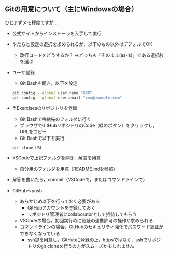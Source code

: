 ## Gitの用意について（主にWindowsの場合）

ひとまずメモ程度ですが...

- 公式サイトからインストーラを入手して実行
- やたらと設定の選択を求められるが，以下のもの以外はデフォルでOK
  - 改行コードをどうするか？
    →どっちも「そのまま(as-is)」である選択肢を選ぶ

- ユーザ登録
  - Git Bashを開き，以下を設定

  ```sh
  git config --global user.name "XXX"
  git config --global user.email "xxx@example.com"
  ```

- 当Exercisesのリポジトリを登録
  - Git Bashで格納先のフォルダに行く
  - ブラウザでGitHubリポジトリのCode（緑のボタン）をクリックし，URLをコピー
  - Git Bashで以下を実行

  ```sh
  git clone URL
  ```

- VSCodeで上記フォルダを開き，解答を用意
  - 自分用のフォルダを用意（README.mdを参照）

- 解答を書いたら，commit（VSCodeで，またはコマンドラインで）

- GitHubへpush
  - あらかじめ以下を行っておく必要がある
    - GitHubアカウントを登録しておく
    - リポジトリ管理者にcollaboratorとして招待してもらう
  - VSCodeの場合，初回実行時に認証の連携許可の操作が求められる
  - コマンドラインの場合，GitHubのセキュリティ強化でパスワード認証ができなくなっている
    - ssh鍵を用意し，GitHubに登録の上，httpsではなく，sshでリポジトリのgit cloneを行うの方がスムーズかもしれません

